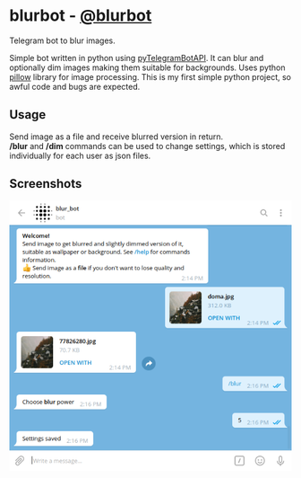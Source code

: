 # blurbot - [@blurbot](https://t.me/mywallblur_bot)  

Telegram bot to blur images.  

Simple bot written in python using [pyTelegramBotAPI](https://github.com/eternnoir/pyTelegramBotAPI). It can blur and optionally dim images making them suitable for backgrounds. Uses python [pillow](https://github.com/python-pillow/Pillow) library for image processing. This is my first simple python project, so awful code and bugs are expected.  

## Usage  
Send image as a file and receive blurred version in return.  
**/blur** and **/dim** commands can be used to change settings, which is stored individually for each user as json files. 

## Screenshots  
![Screen1][screen1]

[screen1]: Screen1.png
